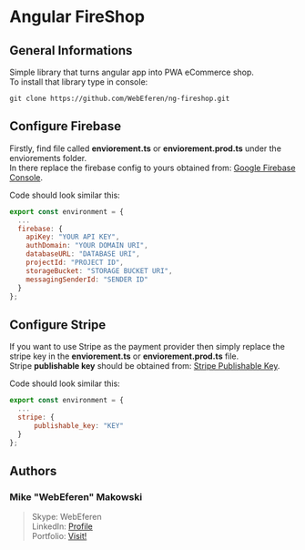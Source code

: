 # Angular FireShop

## General Informations 
Simple library that turns angular app into PWA eCommerce shop.   
To install that library type in console:   

```
git clone https://github.com/WebEferen/ng-fireshop.git
```

## Configure Firebase
Firstly, find file called **enviorement.ts** or **enviorement.prod.ts** under the enviorements folder.   
In there replace the firebase config to yours obtained from: [Google Firebase Console](https://firebase.google.com/).  
   
Code should look similar this:   

```javascript
export const environment = {
  ...
  firebase: {
    apiKey: "YOUR API KEY",
    authDomain: "YOUR DOMAIN URI",
    databaseURL: "DATABASE URI",
    projectId: "PROJECT ID",
    storageBucket: "STORAGE BUCKET URI",
    messagingSenderId: "SENDER ID"
  }
};
```

## Configure Stripe
If you want to use Stripe as the payment provider then simply replace the stripe key in the **enviorement.ts** or **enviorement.prod.ts** file.   
Stripe **publishable key** should be obtained from: [Stripe Publishable Key](https://dashboard.stripe.com/account/apikeys).   

Code should look similar this:   

```javascript
export const environment = {
  ...
  stripe: {
      publishable_key: "KEY"
  }
};
```
## Authors

### Mike "WebEferen" Makowski

> Skype: WebEferen   
> LinkedIn: [Profile](https://www.linkedin.com/in/mmakowski97)   
> Portfolio: [Visit!](https://mmakowski.online)
